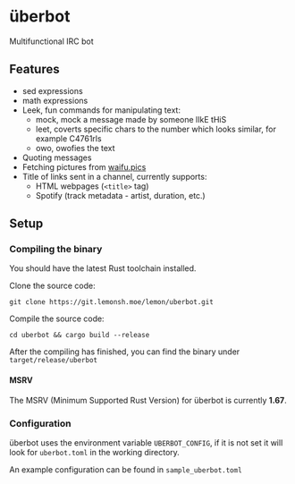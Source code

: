 # überbot
Multifunctional IRC bot

## Features
- sed expressions
- math expressions
- Leek, fun commands for manipulating text:
    - mock, mock a message made by someone lIkE tHiS
    - leet, coverts specific chars to the number which looks similar, for example C4761rls
    - owo, owofies the text
- Quoting messages
- Fetching pictures from [waifu.pics](https://waifu.pics)
- Title of links sent in a channel, currently supports:
  - HTML webpages (`<title>` tag)
  - Spotify (track metadata - artist, duration, etc.)

## Setup

### Compiling the binary
You should have the latest Rust toolchain installed.

Clone the source code:

`git clone https://git.lemonsh.moe/lemon/uberbot.git`

Compile the source code:

`cd uberbot && cargo build --release`

After the compiling has finished, you can find the binary under `target/release/uberbot`

#### MSRV
The MSRV (Minimum Supported Rust Version) for überbot is currently **1.67**.

### Configuration

überbot uses the environment variable `UBERBOT_CONFIG`, if it is not set
it will look for `uberbot.toml` in the working directory.

An example configuration can be found in `sample_uberbot.toml`
